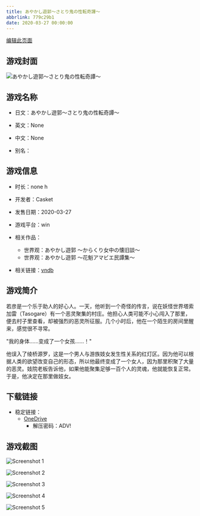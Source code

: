 ```yaml
---
title: あやかし遊郭～さとり鬼の性転奇譚～
abbrlink: 779c29b1
date: 2020-03-27 00:00:00
---
```

[编辑此页面](https://github.com/ACG-3/ADV3-source/blob/main/source/_posts/games/%E3%81%82%E3%82%84%E3%81%8B%E3%81%97%E9%81%8A%E9%83%AD%EF%BD%9E%E3%81%95%E3%81%A8%E3%82%8A%E9%AC%BC%E3%81%AE%E6%80%A7%E8%BB%A2%E5%A5%87%E8%AD%9A%EF%BD%9E.md)

## 游戏封面

![あやかし遊郭～さとり鬼の性転奇譚～](https://pan.timero.xyz/d/onedrive/img_lib_001/%E3%81%82%E3%82%84%E3%81%8B%E3%81%97%E9%81%8A%E9%83%AD%EF%BD%9E%E3%81%95%E3%81%A8%E3%82%8A%E9%AC%BC%E3%81%AE%E6%80%A7%E8%BB%A2%E5%A5%87%E8%AD%9A%EF%BD%9E_cover.avif)


## 游戏名称

- 日文：あやかし遊郭～さとり鬼の性転奇譚～
- 英文：None
- 中文：None

- 别名：


## 游戏信息

- 时长：none h
- 开发者：Casket
- 发售日期：2020-03-27
- 游戏平台：win
- 相关作品：
   - 世界观：あやかし遊郭 ～からくり女中の懐旧談～
   - 世界观：あやかし遊郭 ～花魁アマビエ民譚集～

- 相关链接：[vndb](https://vndb.org/v27841)


## 游戏简介

若彦是一个乐于助人的好心人。一天，他听到一个奇怪的传言，说在妖怪世界塔索加雷（Tasogare）有一个恶灵聚集的村庄。他担心人类可能不小心闯入了那里，便去村子里查看，却被强烈的恶灵所征服。几个小时后，他在一个陌生的房间里醒来，感觉很不寻常。

"我的身体......变成了一个女孩......！"

他误入了绫桥源罗，这是一个男人与游族妓女发生性关系的红灯区。因为他可以根据人类的欲望改变自己的形态，所以他最终变成了一个女人，因为那里积聚了大量的恶灵。妓院老板告诉他，如果他能聚集足够一百个人的灵魂，他就能恢复正常。于是，他决定在那里做妓女。




## 下载链接

- 稳定链接：
    - [OneDrive](https://pan.timero.xyz/onedrive/adv_lib_001/%E3%81%82%E3%82%84%E3%81%8B%E3%81%97%E9%81%8A%E9%83%AD%EF%BD%9E%E3%81%95%E3%81%A8%E3%82%8A%E9%AC%BC%E3%81%AE%E6%80%A7%E8%BB%A2%E5%A5%87%E8%AD%9A%EF%BD%9E)
        - 解压密码：ADV!



## 游戏截图


![Screenshot 1](https://pan.timero.xyz/d/onedrive/img_lib_001/%E3%81%82%E3%82%84%E3%81%8B%E3%81%97%E9%81%8A%E9%83%AD%EF%BD%9E%E3%81%95%E3%81%A8%E3%82%8A%E9%AC%BC%E3%81%AE%E6%80%A7%E8%BB%A2%E5%A5%87%E8%AD%9A%EF%BD%9E_Screenshot_1.avif)

![Screenshot 2](https://pan.timero.xyz/d/onedrive/img_lib_001/%E3%81%82%E3%82%84%E3%81%8B%E3%81%97%E9%81%8A%E9%83%AD%EF%BD%9E%E3%81%95%E3%81%A8%E3%82%8A%E9%AC%BC%E3%81%AE%E6%80%A7%E8%BB%A2%E5%A5%87%E8%AD%9A%EF%BD%9E_Screenshot_2.avif)

![Screenshot 3](https://pan.timero.xyz/d/onedrive/img_lib_001/%E3%81%82%E3%82%84%E3%81%8B%E3%81%97%E9%81%8A%E9%83%AD%EF%BD%9E%E3%81%95%E3%81%A8%E3%82%8A%E9%AC%BC%E3%81%AE%E6%80%A7%E8%BB%A2%E5%A5%87%E8%AD%9A%EF%BD%9E_Screenshot_3.avif)

![Screenshot 4](https://pan.timero.xyz/d/onedrive/img_lib_001/%E3%81%82%E3%82%84%E3%81%8B%E3%81%97%E9%81%8A%E9%83%AD%EF%BD%9E%E3%81%95%E3%81%A8%E3%82%8A%E9%AC%BC%E3%81%AE%E6%80%A7%E8%BB%A2%E5%A5%87%E8%AD%9A%EF%BD%9E_Screenshot_4.avif)

![Screenshot 5](https://pan.timero.xyz/d/onedrive/img_lib_001/%E3%81%82%E3%82%84%E3%81%8B%E3%81%97%E9%81%8A%E9%83%AD%EF%BD%9E%E3%81%95%E3%81%A8%E3%82%8A%E9%AC%BC%E3%81%AE%E6%80%A7%E8%BB%A2%E5%A5%87%E8%AD%9A%EF%BD%9E_Screenshot_5.avif)


